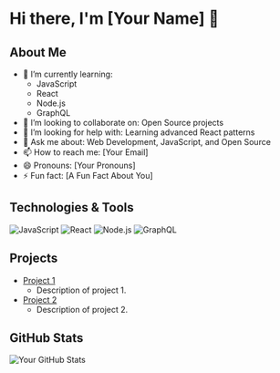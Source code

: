 # Hi there, I'm [Your Name] 👋

## About Me
- 🌱 I’m currently learning: 
  - JavaScript
  - React
  - Node.js
  - GraphQL
- 👯 I’m looking to collaborate on: Open Source projects
- 🤔 I’m looking for help with: Learning advanced React patterns
- 💬 Ask me about: Web Development, JavaScript, and Open Source
- 📫 How to reach me: [Your Email]
- 😄 Pronouns: [Your Pronouns]
- ⚡ Fun fact: [A Fun Fact About You]

## Technologies & Tools
![JavaScript](https://img.shields.io/badge/-JavaScript-black?style=flat-square&logo=javascript)
![React](https://img.shields.io/badge/-React-black?style=flat-square&logo=react)
![Node.js](https://img.shields.io/badge/-Node.js-black?style=flat-square&logo=node.js)
![GraphQL](https://img.shields.io/badge/-GraphQL-black?style=flat-square&logo=graphql)

## Projects
- [Project 1](https://github.com/yourusername/project1)
  - Description of project 1.
- [Project 2](https://github.com/yourusername/project2)
  - Description of project 2.
  
## GitHub Stats
![Your GitHub Stats](https://github-readme-stats.vercel.app/api?username=yourusername&show_icons=true&hide_border=true)
